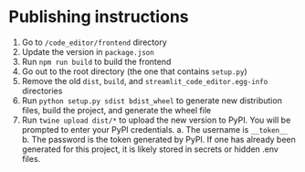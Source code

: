 # Publishing instructions

1. Go to `/code_editor/frontend` directory
2. Update the version in `package.json`
3. Run `npm run build` to build the frontend
4. Go out to the root directory (the one that contains `setup.py`)
5. Remove the old `dist`, `build`, and `streamlit_code_editor.egg-info` directories
6. Run `python setup.py sdist bdist_wheel` to generate new distribution files, build the project, and generate the wheel file
7. Run `twine upload dist/*` to upload the new version to PyPI. You will be prompted to enter your PyPI credentials.
    a. The username is `__token__`
    b. The password is the token generated by PyPI. If one has already been generated for this project, it is likely stored in secrets or hidden .env files.